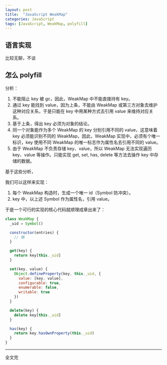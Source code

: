 ```yaml
---
layout: post
title:  "JavaScript WeakMap"
categories: JavaScript
tags: [JavaScript, WeakMap, polyfill]
---
```


## 语言实现

比较无聊，不谈


## 怎么 polyfill

分析：

1. 不能阻止 key 被 gc，因此，WeakMap 中不能直接持有 key。
2. 通过 key 能找到 value，因为上条，不能由 WeakMap 或第三方对象去维护这种对应关系，于是只能在 key 中用某种方式去引用 value 来维持对应关系。
3. 基于上条，得出 key 必须为对象的结论。
4. 同一个对象能作为多个 WeakMap 的 key 分别引用不同的 value，这意味着 key 必须能识别不同的 WeakMap，因此，WeakMap 实现中，必须有个唯一标识，key 使用不同 WeakMap 的唯一标志作为属性名去引用不同的 value。
5. 由于 WeakMap 不负责存储 key、value，所以 WeakMap 无法实现遍历 key、value 等操作。只能实现 get, set, has, delete 等方法去操作 key 中存储的数据。

<!-- more -->

基于这些分析，

我们可以这样来实现：

1. 每个 WeakMap 构造时，生成一个唯一 id（Symbol 防冲突）。
2. key 中，以上述 Symbol 作为属性名，引用 value。

于是一个可行的实现的核心代码就顺理成章出来了：


```js
class WeakMap {
  _uid = Symbol()

  constructor(entries) {
    // 略
  }

  get(key) {
    return key[this._uid]
  }

  set(key, value) {
    Object.defineProperty(key, this._uid, {
      value: [key, value],
      configurable: true,
      enumerable: false,
      writable: true
    })
  }

  delete(key) {
    delete key[this._uid]
  }

  has(key) {
    return key.hasOwnProperty(this._uid)
  }
}

```

---

全文完
